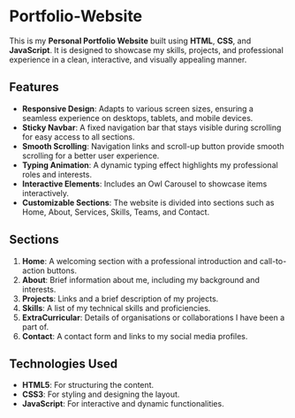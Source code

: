 # Portfolio-Website
This is my **Personal Portfolio Website** built using **HTML**, **CSS**, and **JavaScript**. It is designed to showcase my skills, projects, and professional experience in a clean, interactive, and visually appealing manner.

## Features

- **Responsive Design**: Adapts to various screen sizes, ensuring a seamless experience on desktops, tablets, and mobile devices.
- **Sticky Navbar**: A fixed navigation bar that stays visible during scrolling for easy access to all sections.
- **Smooth Scrolling**: Navigation links and scroll-up button provide smooth scrolling for a better user experience.
- **Typing Animation**: A dynamic typing effect highlights my professional roles and interests.
- **Interactive Elements**: Includes an Owl Carousel to showcase items interactively.
- **Customizable Sections**: The website is divided into sections such as Home, About, Services, Skills, Teams, and Contact.

## Sections

1. **Home**: A welcoming section with a professional introduction and call-to-action buttons.
2. **About**: Brief information about me, including my background and interests.
3. **Projects**: Links and a brief description of my projects.
4. **Skills**: A list of my technical skills and proficiencies.
5. **ExtraCurricular**: Details of organisations or collaborations I have been a part of.
6. **Contact**: A contact form and links to my social media profiles.

## Technologies Used

- **HTML5**: For structuring the content.
- **CSS3**: For styling and designing the layout.
- **JavaScript**: For interactive and dynamic functionalities.
